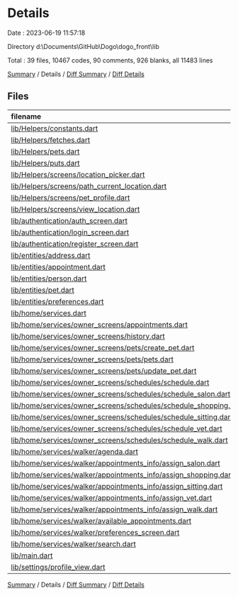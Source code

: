 # Details

Date : 2023-06-19 11:57:18

Directory d:\\Documents\\GitHub\\Dogo\\dogo_front\\lib

Total : 39 files,  10467 codes, 90 comments, 926 blanks, all 11483 lines

[Summary](results.md) / Details / [Diff Summary](diff.md) / [Diff Details](diff-details.md)

## Files
| filename | language | code | comment | blank | total |
| :--- | :--- | ---: | ---: | ---: | ---: |
| [lib/Helpers/constants.dart](/lib/Helpers/constants.dart) | Dart | 134 | 6 | 17 | 157 |
| [lib/Helpers/fetches.dart](/lib/Helpers/fetches.dart) | Dart | 73 | 0 | 22 | 95 |
| [lib/Helpers/pets.dart](/lib/Helpers/pets.dart) | Dart | 28 | 0 | 11 | 39 |
| [lib/Helpers/puts.dart](/lib/Helpers/puts.dart) | Dart | 62 | 0 | 23 | 85 |
| [lib/Helpers/screens/location_picker.dart](/lib/Helpers/screens/location_picker.dart) | Dart | 229 | 6 | 34 | 269 |
| [lib/Helpers/screens/path_current_location.dart](/lib/Helpers/screens/path_current_location.dart) | Dart | 456 | 15 | 69 | 540 |
| [lib/Helpers/screens/pet_profile.dart](/lib/Helpers/screens/pet_profile.dart) | Dart | 235 | 0 | 17 | 252 |
| [lib/Helpers/screens/view_location.dart](/lib/Helpers/screens/view_location.dart) | Dart | 368 | 4 | 55 | 427 |
| [lib/authentication/auth_screen.dart](/lib/authentication/auth_screen.dart) | Dart | 106 | 1 | 7 | 114 |
| [lib/authentication/login_screen.dart](/lib/authentication/login_screen.dart) | Dart | 311 | 4 | 32 | 347 |
| [lib/authentication/register_screen.dart](/lib/authentication/register_screen.dart) | Dart | 589 | 9 | 35 | 633 |
| [lib/entities/address.dart](/lib/entities/address.dart) | Dart | 57 | 0 | 6 | 63 |
| [lib/entities/appointment.dart](/lib/entities/appointment.dart) | Dart | 67 | 11 | 20 | 98 |
| [lib/entities/person.dart](/lib/entities/person.dart) | Dart | 56 | 0 | 10 | 66 |
| [lib/entities/pet.dart](/lib/entities/pet.dart) | Dart | 56 | 0 | 8 | 64 |
| [lib/entities/preferences.dart](/lib/entities/preferences.dart) | Dart | 86 | 2 | 11 | 99 |
| [lib/home/services.dart](/lib/home/services.dart) | Dart | 378 | 3 | 29 | 410 |
| [lib/home/services/owner_screens/appointments.dart](/lib/home/services/owner_screens/appointments.dart) | Dart | 413 | 2 | 34 | 449 |
| [lib/home/services/owner_screens/history.dart](/lib/home/services/owner_screens/history.dart) | Dart | 27 | 0 | 6 | 33 |
| [lib/home/services/owner_screens/pets/create_pet.dart](/lib/home/services/owner_screens/pets/create_pet.dart) | Dart | 470 | 1 | 43 | 514 |
| [lib/home/services/owner_screens/pets/pets.dart](/lib/home/services/owner_screens/pets/pets.dart) | Dart | 288 | 9 | 21 | 318 |
| [lib/home/services/owner_screens/pets/update_pet.dart](/lib/home/services/owner_screens/pets/update_pet.dart) | Dart | 516 | 1 | 46 | 563 |
| [lib/home/services/owner_screens/schedules/schedule.dart](/lib/home/services/owner_screens/schedules/schedule.dart) | Dart | 6 | 0 | 2 | 8 |
| [lib/home/services/owner_screens/schedules/schedule_salon.dart](/lib/home/services/owner_screens/schedules/schedule_salon.dart) | Dart | 487 | 2 | 27 | 516 |
| [lib/home/services/owner_screens/schedules/schedule_shopping.dart](/lib/home/services/owner_screens/schedules/schedule_shopping.dart) | Dart | 245 | 0 | 22 | 267 |
| [lib/home/services/owner_screens/schedules/schedule_sitting.dart](/lib/home/services/owner_screens/schedules/schedule_sitting.dart) | Dart | 465 | 2 | 26 | 493 |
| [lib/home/services/owner_screens/schedules/schedule_vet.dart](/lib/home/services/owner_screens/schedules/schedule_vet.dart) | Dart | 499 | 2 | 28 | 529 |
| [lib/home/services/owner_screens/schedules/schedule_walk.dart](/lib/home/services/owner_screens/schedules/schedule_walk.dart) | Dart | 399 | 0 | 26 | 425 |
| [lib/home/services/walker/agenda.dart](/lib/home/services/walker/agenda.dart) | Dart | 379 | 4 | 33 | 416 |
| [lib/home/services/walker/appointments_info/assign_salon.dart](/lib/home/services/walker/appointments_info/assign_salon.dart) | Dart | 488 | 0 | 25 | 513 |
| [lib/home/services/walker/appointments_info/assign_shopping.dart](/lib/home/services/walker/appointments_info/assign_shopping.dart) | Dart | 290 | 0 | 21 | 311 |
| [lib/home/services/walker/appointments_info/assign_sitting.dart](/lib/home/services/walker/appointments_info/assign_sitting.dart) | Dart | 431 | 0 | 23 | 454 |
| [lib/home/services/walker/appointments_info/assign_vet.dart](/lib/home/services/walker/appointments_info/assign_vet.dart) | Dart | 431 | 0 | 23 | 454 |
| [lib/home/services/walker/appointments_info/assign_walk.dart](/lib/home/services/walker/appointments_info/assign_walk.dart) | Dart | 383 | 0 | 22 | 405 |
| [lib/home/services/walker/available_appointments.dart](/lib/home/services/walker/available_appointments.dart) | Dart | 394 | 5 | 33 | 432 |
| [lib/home/services/walker/preferences_screen.dart](/lib/home/services/walker/preferences_screen.dart) | Dart | 310 | 0 | 37 | 347 |
| [lib/home/services/walker/search.dart](/lib/home/services/walker/search.dart) | Dart | 24 | 0 | 4 | 28 |
| [lib/main.dart](/lib/main.dart) | Dart | 15 | 0 | 3 | 18 |
| [lib/settings/profile_view.dart](/lib/settings/profile_view.dart) | Dart | 216 | 1 | 15 | 232 |

[Summary](results.md) / Details / [Diff Summary](diff.md) / [Diff Details](diff-details.md)